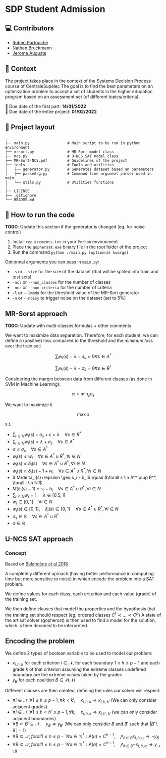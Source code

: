 # SDP Student Admission

## :computer: Contributors

- [Ruben Partouche](https://gitlab-student.centralesupelec.fr/2018partouchr)
- [Nathan Bruckmann](https://gitlab-student.centralesupelec.fr/2018bruckmann)
- [Jerome Auguste](https://gitlab-student.centralesupelec.fr/2018augustej)

## :page_facing_up: Context

The project takes place in the context of the Systems Decision Process course of CentraleSupélec
The goal is to find the best parameters on an optimization problem to accept a set of students in the higher education program based on an assessment set (of different topics/criteria).

:date: Due date of the first part: **14/01/2022** \
:date: Due date of the entire project: **01/02/2022**

## :file_folder: Project layout

```text
.
├── main.py                 # Main script to be run in python environment
├── mrsort.py               # MR-Sort model class
├── ncs.py                  # U-NCS SAT model class
├── MR-Sort-NCS.pdf         # Guidelines of the project
├── tools                   # Tools and utilities
│   ├── generator.py        # Generates dataset based on parameters
│   ├── parseArg.py         # Command line argument parser used in main
│   └── utils.py            # Utilities functions
│
├── LICENSE
├── .gitignore
└── README.md

```

## :running: How to run the code

**TODO**: Update this section if the generator is changed (eg. for noise control)

1. Install `requirements.txt` in your `Python` environment
2. Place the `gophersat.exe` binary file in the root folder of the project
3. Run the command `python ./main.py [optionnal kwargs]`

Optionnal arguments you can pass in `main.py`:

- `-s` or `--size` for the size of the dataset (that will be splited into train and test sets)
- `-ncl` or `--num_classes` for the number of classes
- `-ncr` or `--num_criteria` for the number of criteria
- `-l` or `--lmbda` for the threshold value of the MR-Sort generator
- `-n` or `--noisy` to trigger noise on the dataset (set to 5%)

## MR-Sorst approach

**TODO**: Update with multi-classes formulas + other comments

We want to maximize data separation. Therefore, for each student, we can define a (positive) loss compared to the threshold and the *minimum loss* over the train set:

```math
\sum_{i}{w_{i}(s)}-\lambda - \sigma_s = 0 \forall s \in A^*
```

```math
\sum_{i}{w_{i}(s)}-\lambda + \sigma_s = 0 \forall s \in R^*
```

Considering the margin between data from different classes (as done in SVM in Machine Learning):

```math
\alpha = \min_{s} \sigma_s 
```

We want to maximize it

```math
\max \alpha 
```

s.t.

- $`\sum_{i \in N}{w_i(s)} + \sigma_s + \epsilon = \lambda \quad \forall s \in R^*`$
- $`\sum_{i \in N} w_i(s) = \lambda +  \sigma_s \quad \forall s \in A^*`$
- $`\alpha \leq \sigma_s \quad \forall s \in A^*`$
- $`w_i(s) \leq w_i \quad \forall s \in A^* \cup R^*, \forall i \in N`$
- $`w_i(s) \leq \delta_i(s) \quad \forall s \in A^* \cup R^*, \forall i \in N`$
- $`w_i(s) \geq \delta_i(s) - 1 + w_i \quad \forall s \in A^* \cup R^*, \forall i \in N`$
- $`M\delta_i(s)+\epsilon \geq s_i - b_i$  \quad $\forall s \in A^* \cup R^*, \forall i \in N`$
- $`M(\delta_i(s)-1) \leq s_i-b_i \quad \forall s \in A^* \cup R^*, \forall i \in N`$
- $`\sum_{i \in N}{w_i}=1, \quad \lambda \in [0.5, 1]`$
- $`w_i \in [0, 1] \quad \forall i \in N`$
- $`w_i(s) \in [0, 1], \quad \delta_i(s) \in \{0, 1\} \quad \forall s \in A^* \cup R^*, \forall i \in N`$
- $`\sigma_s \in \mathbb{R} \quad \forall s \in A^* \cup R^*`$
- $`\alpha \in \mathbb{R}`$

## U-NCS SAT approach

### Concept

Based on [Belahcène et al 2018](https://centralesupelec.edunao.com/pluginfile.php/214890/mod_label/intro/2018-Belahcene-et-al-COR.pdf)

A completely different aproach (having better performance in computing time but more sensitive to noise) in which encode the problem into a SAT problem.

We define values for each class, each criteriion and each value (grade) of the training set.

We then define clauses that model the properties and the hypothesis that the training set should respect (eg. ordered classes $`C^1 \prec ... \prec C^p`$)
A state of the art sat solver (gophersat) is then used to find a model for the solution, which is then decoded to be interpreted.

## Encoding the problem

We define 2 types of boolean variable to be used to model our problem:

- $`x_{i, h, k}`$ for each criterion $`i \in \mathcal{N}`$, for each boundary $`1 \leq h \leq p-1`$ and each grade $`k`$ of that criterion assuming the extreme classes undefined boundary are the extreme values taken by the grades
- $`y_B`$ for each coalition $`B \in \mathcal{P}(\mathcal{N})`$

Different clauses are then created, defining the rules our solver will respect:

- $`\forall i \in \mathcal{N}, \forall 1 \leq h \leq p-1, \forall k<k', \quad x_{i, h, k} \Rightarrow x_{i, h, k'}`$ (We can only consider adjacent grades)
- $`\forall i \in \mathcal{N}, \forall 1 \leq h < h' \leq p-1, \forall k, \quad x_{i, h, k} \Rightarrow x_{i, h', k'}`$ (we can only consider adjacent boundaries)
- $`\forall B \subset B' \subseteq \mathcal{N}, \quad y_{B} \Rightarrow y_{B'}`$ (We can only consider $`B`$ and  $`B'`$ such that  $`|B' \setminus B| = 1`$)
- $`\forall B \subseteq \mathcal{N}, forall 1 \leq h \leq p-1 \forall u \in \mathds{X}^*: A(u) = C^{h-1}, \quad \bigwedge_{i \in B}{x_{i, h, u_i}} \Rightarrow \neg y_B`$
- $`\forall B \subseteq \mathcal{N}, forall 1 \leq h \leq p-1 \forall a \in \mathds{X}^*: A(a) = C^{h-1}, \quad \bigwedge_{i \in B}{\neg x_{i, h, a_i}} \Rightarrow y_{\mathcal{N} \setminus B}`$
